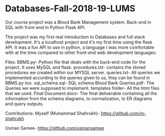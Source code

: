# Databases-Fall-2018-19-LUMS
Our course project was a Blood Bank Management system. Back-end in SQL with front-end in Python Flask API.

The project was my first real introduction to Databases and full stack development. It's a localhost project and it's my first time using the flask API. It was a fun API to use in python, a language I was more comfortable with at the time compared to other front-end web development languages. 


Files: 
BBMS.py- Python file that deals with the back-end code for the project. It uses MySQL and flask. 
procedures.txt- contains the stored procedures we created within our MYSQL server.
queries.txt- All queries we implemented according to the queries given to us, they can be found in BBMS.py too.
sql_schema.sql- SQL schema
Blood Bank Queries.pdf- The Queries we were supposed to implement.
templates folder- All the html files that we used.
Final Document.docx- The final deliverable containing all the information from the schema diagrams, to normalization, to ER diagrams and query outputs.


Contributions:
Myself (Muhammad Shahrukh)- https://github.com/m-shahrukh

Usman Samee- https://github.com/usmansamee

